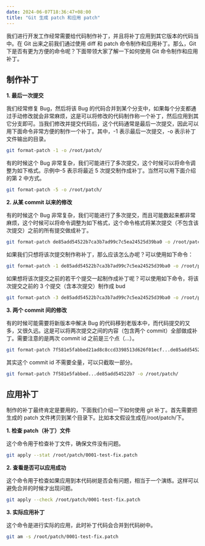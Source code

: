 ```yaml
---
date: 2024-06-07T18:36:47+08:00
title: "Git 生成 patch 和应用 patch"
---
```



我们进行开发工作经常需要给代码制作补丁，并且将补丁应用到其它版本的代码当中。在 Git 出来之前我们通过使用 diff 和 patch 命令制作和应用补丁。那么，Git 下是否有更为方便的命令呢？下面带领大家了解一下如何使用 Git 命令制作和应用补丁。

## 制作补丁

**1\. 最后一次提交**

我们经常修复 Bug，然后将该 Bug 的代码合并到某个分支中，如果每个分支都通过手动修改就会非常麻烦，这是可以将修改的代码制作称一个补丁，然后应用到其它分支即可。当我们修改并提交代码后，这个代码通常是最后一次提交，因此可以用下面命令非常方便的制作一个补丁。其中，-1 表示最后一次提交，-o 表示补丁文件输出的目录。

```sh
git format-patch -1 -o /root/patch/
```

有的时候这个 Bug 非常复杂，我们可能进行了多次提交，这个时候可以将命令调整为如下格式。示例中-5 表示将最近 5 次提交制作成补丁。当然可以用下面介绍的第 2 中方式。

```sh
git format-patch -5 -o /root/patch/
```

**2\. 从某 commit 以来的修改**

有的时候这个 Bug 非常复杂，我们可能进行了多次提交，而且可能数起来都非常麻烦，这个时候可以将命令调整为如下格式，这个命令格式将某次提交（不包含该次提交）之前的所有提交做成补丁。

```sh
git format-patch de85add54522b7ca3b7ad99c7c5ea24525d39ba0 -o /root/patch/
```

如果我们只想将该次提交制作称补丁，那么应该怎么办呢？可以使用如下命令：

```sh
git format-patch -1 de85add54522b7ca3b7ad99c7c5ea24525d39ba0 -o /root/patch/
```

如果想将该次提交之前的若干个提交一起制作成补丁呢？可以使用如下命令，将该次提交之前的 3 个提交（含本次提交）制作成 bud

```sh
git format-patch -3 de85add54522b7ca3b7ad99c7c5ea24525d39ba0 -o /root/patch/
```

**3\. 两个 commit 间的修改**

有的时候可能需要将新版本中解决 Bug 的代码移到老版本中，而代码提交的又多，又很久远。这是可以将两次提交之间的内容（包含两个 commit）全部做成补丁。需要注意的是两次 commit id 之前是三个点（...）。

```sh
git format-patch 7f581e5fabbed21ad8c8ccd3398513d626f01ecf...de85add54522b7ca3b7ad99c7c5ea24525d39ba0e919cd7a -o /root/patch/
```

其实这个 commit id 不需要全量，可以只截取一部分。

```sh
git format-patch 7f581e5fabbed...de85add54522b7 -o /root/patch/
```

## 应用补丁

制作的补丁最终肯定是要用的，下面我们介绍一下如何使用 git 补丁。首先需要把生成的 patch 文件拷贝到某个目录下。比如本文假设生成在/root/patch/下。

**1\. 检查 patch（补丁）文件**

这个命令用于检查补丁文件，确保文件没有问题。

```sh
git apply --stat /root/patch/0001-test-fix.patch
```

**2\. 查看是否可以应用成功**

这个命令用于检查如果应用到本代码树是否会有问题，相当于一个演练。这样可以避免合并的时候才出现问题。

```sh
git apply --check /root/patch/0001-test-fix.patch
```

**3\. 实际应用补丁**

这个命令是进行实际的应用，此时补丁代码会合并到代码树中。

```sh
git am -s /root/patch/0001-test-fix.patch
```
